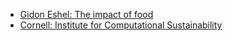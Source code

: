 * [Gidon Eshel: The impact of food](http://poptech.org/popcasts/gidon_eshel_the_impact_of_food)  
* [Cornell: Institute for Computational Sustainability](http://computational-sustainability.cis.cornell.edu/)  
